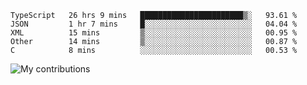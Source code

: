 <!--START_SECTION:waka-->
```text
TypeScript   26 hrs 9 mins   ███████████████████████▒░   93.61 % 
JSON         1 hr 7 mins     █░░░░░░░░░░░░░░░░░░░░░░░░   04.04 % 
XML          15 mins         ▒░░░░░░░░░░░░░░░░░░░░░░░░   00.95 % 
Other        14 mins         ▒░░░░░░░░░░░░░░░░░░░░░░░░   00.87 % 
C            8 mins          ░░░░░░░░░░░░░░░░░░░░░░░░░   00.53 % 
```
<!--END_SECTION:waka-->
<img src="https://github-readme-streak-stats.herokuapp.com/?user=pahas&theme=white" alt="My contributions" />
